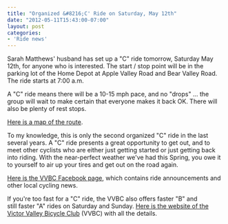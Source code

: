 ```yaml
---
title: "Organized &#8216;C' Ride on Saturday, May 12th"
date: "2012-05-11T15:43:00-07:00"
layout: post
categories:
- 'Ride news'
---
```


Sarah Matthews' husband has set up a "C" ride tomorrow, Saturday May 12th, for anyone who is interested. The start / stop point will be in the parking lot of the Home Depot at Apple Valley Road and Bear Valley Road. The ride starts at 7:00 a.m.

A "C" ride means there will be a 10-15 mph pace, and no "drops" ... the group will wait to make certain that everyone makes it back OK. There will also be plenty of rest stops.

[Here is a map of the route](https://www.mapmyride.com/routes/view/91477317 "C Ride").

To my knowledge, this is only the second organized "C" ride in the last several years. A "C" ride presents a great opportunity to get out, and to meet other cyclists who are either just getting started or just getting back into riding. With the near-perfect weather we've had this Spring, you owe it to yourself to air up your tires and get out on the road again.

[Here is the VVBC Facebook page](https://www.facebook.com/groups/84235983842/?ref=bookmarks "VVBC"), which contains ride announcements and other local cycling news.

If you're too fast for a "C" ride, the VVBC also offers faster "B" and  
still faster "A" rides on Saturday and Sunday. [Here is the website of the Victor Valley Bicycle Club](https://www.facebook.com/groups/84235983842/?ref=bookmarks "VVBC") (VVBC) with all the details.